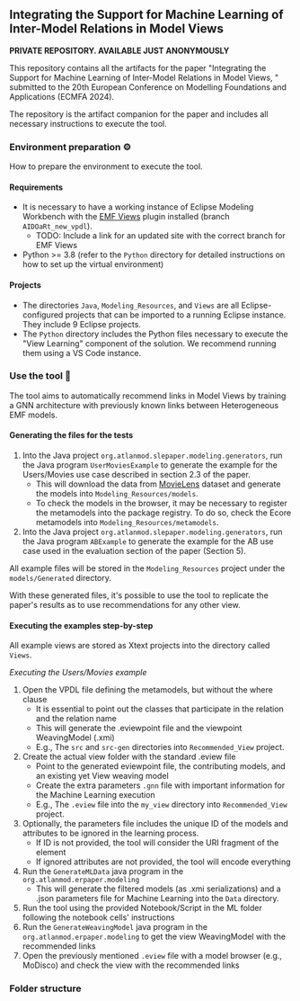 ## Integrating the Support for Machine Learning of Inter-Model Relations in Model Views

**PRIVATE REPOSITORY. AVAILABLE JUST ANONYMOUSLY**

This repository contains all the artifacts for the paper "Integrating the Support for Machine Learning of Inter-Model Relations in Model Views, " submitted to the 20th European Conference on Modelling Foundations and Applications (ECMFA 2024).

The repository is the artifact companion for the paper and includes all necessary instructions to execute the tool.

### Environment preparation ⚙️

How to prepare the environment to execute the tool.

#### Requirements

- It is necessary to have a working instance of Eclipse Modeling Workbench with the [EMF Views](https://github.com/atlanmod/emfviews/tree/AIDOaRt_new_vpdl) plugin installed (branch `AIDOaRt_new_vpdl`).
    - TODO: Include a link for an updated site with the correct branch for EMF Views
- Python >= 3.8 (refer to the `Python` directory for detailed instructions on how to set up the virtual environment)

#### Projects

- The directories `Java`, `Modeling_Resources`, and `Views` are all Eclipse-configured projects that can be imported to a running Eclipse instance. They include 9 Eclipse projects.
- The `Python` directory includes the Python files necessary to execute the "View Learning" component of the solution. We recommend running them using a VS Code instance.

### Use the tool 🚀

The tool aims to automatically recommend links in Model Views by training a GNN architecture with previously known links between Heterogeneous EMF models.

#### Generating the files for the tests

1. Into the Java project `org.atlanmod.slepaper.modeling.generators`, run the Java program `UserMoviesExample` to generate the example for the Users/Movies use case described in section 2.3 of the paper.
    - This will download the data from [MovieLens](https://grouplens.org/datasets/movielens/) dataset and generate the models into `Modeling_Resources/models`.
    - To check the models in the browser, it may be necessary to register the metamodels into the package registry. To do so, check the Ecore metamodels into `Modeling_Resources/metamodels`.
2. Into the Java project `org.atlanmod.slepaper.modeling.generators`, run the Java program `ABExample` to generate the example for the AB use case used in the evaluation section of the paper (Section 5).

All example files will be stored in the `Modeling_Resources` project under the `models/Generated` directory.

With these generated files, it's possible to use the tool to replicate the paper's results as to use recommendations for any other view.
 
#### Executing the examples step-by-step

All example views are stored as Xtext projects into the directory called `Views`.

*Executing the Users/Movies example*

1. Open the VPDL file defining the metamodels, but without the where clause
    - It is essential to point out the classes that participate in the relation and the relation name
    - This will generate the .eviewpoint file and the viewpoint WeavingModel (.xmi)
    - E.g., The `src` and `src-gen` directories into `Recommended_View` project.
2. Create the actual view folder with the standard .eview file
    - Point to the generated eviewpoint file, the contributing models, and an existing yet View weaving model
    - Create the extra  parameters `.gnn` file with important information for the Machine Learning execution
    - E.g., The `.eview` file into the `my_view` directory into `Recommended_View` project.
3. Optionally, the parameters file includes the unique ID of the models and attributes to be ignored in the learning process.
    - If ID is not provided, the tool will consider the URI fragment of the element
    - If ignored attributes are not provided, the tool will encode everything
4. Run the `GenerateMLData` java program in the `org.atlanmod.erpaper.modeling`
    - This will generate the filtered models (as .xmi serializations) and a .json parameters file for Machine Learning into the `Data` directory.
5. Run the tool using the provided Notebook/Script in the ML folder following the notebook cells' instructions
6. Run the `GenerateWeavingModel` java program in the `org.atlanmod.erpaper.modeling` to get the view WeavingModel with the recommended links
7. Open the previously mentioned `.eview` file with a model browser (e.g., MoDisco) and check the view with the recommended links

### Folder structure
